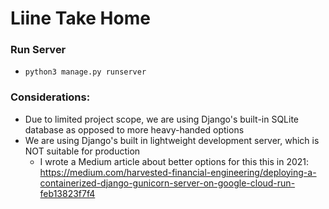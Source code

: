 # Liine Take Home

### Run Server
* `python3 manage.py runserver`

### Considerations:
* Due to limited project scope, we are using Django's built-in SQLite database as opposed to more heavy-handed options
* We are using Django's built in lightweight development server, which is NOT suitable for production
  * I wrote a Medium article about better options for this this in 2021: https://medium.com/harvested-financial-engineering/deploying-a-containerized-django-gunicorn-server-on-google-cloud-run-feb13823f7f4